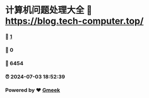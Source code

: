 # 计算机问题处理大全 :link: https://blog.tech-computer.top/ 
### :page_facing_up: [1](https://blog.tech-computer.top//tag.html) 
### :speech_balloon: 0 
### :hibiscus: 6454 
### :alarm_clock: 2024-07-03 18:52:39 
### Powered by :heart: [Gmeek](https://github.com/Meekdai/Gmeek)
